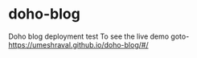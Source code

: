 # doho-blog
Doho blog deployment test
To see the live demo goto- https://umeshraval.github.io/doho-blog/#/
